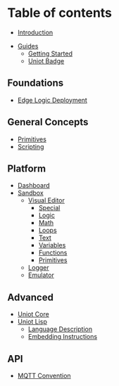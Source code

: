# Table of contents

- [Introduction](README.md)
<!-- * [Getting Started](getting-started/README.md)
  * [Firmware](getting-started/firmware.md)
  * [Connect Device](getting-started/connect-device.md)
  * [Troubleshooting](getting-started/troubleshooting.md) -->
- [Guides](guides/README.md)
  - [Getting Started](guides/getting-started.md)
  - [Uniot Badge](guides/uniot-badge.md)
  <!-- - [Device Network](guides/device-network.md) -->

## Foundations

- [Edge Logic Deployment](foundations/edge-logic-deployment.md)

## General Concepts

- [Primitives](general-concepts/primitives.md)
- [Scripting](general-concepts/scripting.md)

## Platform

- [Dashboard](platform/dashboard.md)
- [Sandbox](platform/sandbox/README.md)
  - [Visual Editor](platform/sandbox/visual-editor/README.md)
    - [Special](platform/sandbox/visual-editor/special.md)
    - [Logic](platform/sandbox/visual-editor/logic.md)
    - [Math](platform/sandbox/visual-editor/math.md)
    - [Loops](platform/sandbox/visual-editor/loops.md)
    - [Text](platform/sandbox/visual-editor/text.md)
    - [Variables](platform/sandbox/visual-editor/variables.md)
    - [Functions](platform/sandbox/visual-editor/functions.md)
    - [Primitives](platform/sandbox/visual-editor/primitives.md)
  - [Logger](platform/sandbox/logger.md)
  - [Emulator](platform/sandbox/emulator.md)

## Advanced

- [Uniot Core](advanced/uniot-core.md)
- [Uniot Lisp](advanced/uniot-lisp/README.md)
  - [Language Description](advanced/uniot-lisp/language-description.md)
  - [Embedding Instructions](advanced/uniot-lisp/embedding-instructions.md)

## API

- [MQTT Convention](api-reference/mqtt-convention.md)
